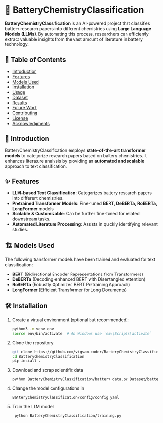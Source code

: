 # 🔋 BatteryChemistryClassification  

**BatteryChemistryClassification** is an AI-powered project that classifies battery research papers into different chemistries using **Large Language Models (LLMs)**. By automating this process, researchers can efficiently extract valuable insights from the vast amount of literature in battery technology.  

## 📌 Table of Contents  
- [Introduction](#introduction)  
- [Features](#features)  
- [Models Used](#models-used)  
- [Installation](#installation)  
- [Usage](#usage)  
- [Dataset](#dataset)  
- [Results](#results)  
- [Future Work](#future-work)  
- [Contributing](#contributing)  
- [License](#license)  
- [Acknowledgments](#acknowledgments)  

## 🚀 Introduction  
BatteryChemistryClassification employs **state-of-the-art transformer models** to categorize research papers based on battery chemistries. It enhances literature analysis by providing an **automated and scalable** approach to text classification.  

## ✨ Features  
- **LLM-based Text Classification**: Categorizes battery research papers into different chemistries.  
- **Pretrained Transformer Models**: Fine-tuned **BERT, DeBERTa, RoBERTa, LongFormer** models.  
- **Scalable & Customizable**: Can be further fine-tuned for related downstream tasks.  
- **Automated Literature Processing**: Assists in quickly identifying relevant studies.  

## 🏗️ Models Used  
The following transformer models have been trained and evaluated for text classification:  
- **BERT** (Bidirectional Encoder Representations from Transformers)  
- **DeBERTa** (Decoding-enhanced BERT with Disentangled Attention)  
- **RoBERTa** (Robustly Optimized BERT Pretraining Approach)  
- **LongFormer** (Efficient Transformer for Long Documents)  

## 🛠️ Installation  
1. Create a virtual environment (optional but recommended):
    ```bash
   python3 -m venv env  
   source env/bin/activate  # On Windows use `env\Scripts\activate`
   
2. Clone the repository:  
   ```bash
   git clone https://github.com/vigsam-coder/BatteryChemistryClassification.git
   cd BatteryChemistryClassification
   pip install .


3. Download and scrap scientific data
    ```bash
   python BatteryChemistryClassification/battery_data.py Dataset/battery.csv Dataset/df_processed.csv --debug

4. Change the model configurations in
    ```bash
    BatteryChemistryClassification/config/config.yaml
   
5. Train the LLM model
   ```bash
    python BatteryChemistryClassification/training.py

